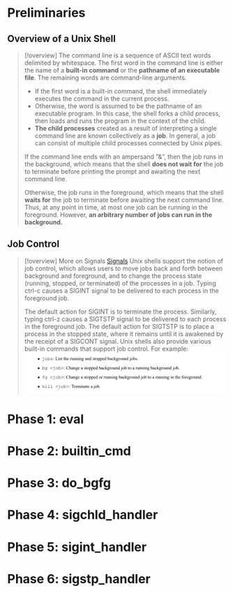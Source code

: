 # Preliminaries
## Overview of a Unix Shell
> [!overview]
> The command line is a sequence of ASCII text words delimited by whitespace. The first word in the command line is either the name of a **built-in command** or the **pathname of an executable file**. The remaining words are command-line arguments. 
> - If the first word is a built-in command, the shell immediately executes the command in the current process. 
> - Otherwise, the word is assumed to be the pathname of an executable program. In this case, the shell forks a child process, then loads and runs the program in the context of the child. 
> - **The child processes** created as a result of interpreting a single command line are known collectively as a **job**. In general, a job can consist of multiple child processes connected by Unix pipes. 
> 
> If the command line ends with an ampersand ”&”, then the job runs in the background, which means that the shell **does not wait for** the job to terminate before printing the prompt and awaiting the next command line. 
> 
> Otherwise, the job runs in the foreground, which means that the shell **waits for** the job to terminate before awaiting the next command line. Thus, at any point in time, at most one job can be running in the foreground. However, **an arbitrary number of jobs can run in the background.**



## Job Control
> [!overview]
> More on Signals [Signals](../../8_Linking_OS_Processes/Signals.md)
> Unix shells support the notion of job control, which allows users to move jobs back and forth between background and foreground, and to change the process state (running, stopped, or terminated) of the processes in a job. Typing ctrl-c causes a SIGINT signal to be delivered to each process in the foreground job. 
> 
> The default action for SIGINT is to terminate the process. Similarly, typing ctrl-z causes a SIGTSTP signal to be delivered to each process in the foreground job. The default action for SIGTSTP is to place a process in the stopped state, where it remains until it is awakened by the receipt of a SIGCONT signal. Unix shells also provide various built-in commands that support job control. For example:
> ![](Shell_Lab.assets/image-20240302092452953.png)


# Phase 1: eval





# Phase 2: builtin_cmd




# Phase 3: do_bgfg





# Phase 4: sigchld_handler


# Phase 5: sigint_handler


# Phase 6: sigstp_handler

